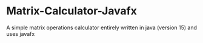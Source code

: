 # Matrix-Calculator-Javafx
A simple matrix operations calculator entirely written in java (version 15) and uses javafx
